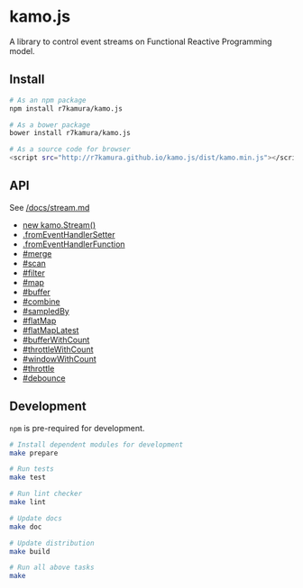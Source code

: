 # kamo.js
A library to control event streams on Functional Reactive Programming model.

## Install
```sh
# As an npm package
npm install r7kamura/kamo.js

# As a bower package
bower install r7kamura/kamo.js

# As a source code for browser
<script src="http://r7kamura.github.io/kamo.js/dist/kamo.min.js"></script>
```

## API
See [/docs/stream.md](https://github.com/r7kamura/kamo.js/blob/master/doc/stream.md#new-kamostream)

* [new kamo.Stream()](https://github.com/r7kamura/kamo.js/blob/master/doc/stream.md#new-kamostream)
* [.fromEventHandlerSetter](https://github.com/r7kamura/kamo.js/blob/master/doc/stream.md#fromeventhandlersetterobject-string---stream)
* [.fromEventHandlerFunction](https://github.com/r7kamura/kamo.js/blob/master/doc/stream.md#fromeventhandlerfunction-object-string-any---stream)
* [#merge](https://github.com/r7kamura/kamo.js/blob/master/doc/stream.md#mergestream---stream)
* [#scan](https://github.com/r7kamura/kamo.js/blob/master/doc/stream.md#scanany-function-any-any---any---stream)
* [#filter](https://github.com/r7kamura/kamo.js/blob/master/doc/stream.md#filterfunction-any---boolean---stream)
* [#map](https://github.com/r7kamura/kamo.js/blob/master/doc/stream.md#mapfunction-any---any---stream)
* [#buffer](https://github.com/r7kamura/kamo.js/blob/master/doc/stream.md#bufferstream---stream)
* [#combine](https://github.com/r7kamura/kamo.js/blob/master/doc/stream.md#combinestream-function-any-any---any---stream)
* [#sampledBy](https://github.com/r7kamura/kamo.js/blob/master/doc/stream.md#sampledbystream-function-any-any---any---stream)
* [#flatMap](https://github.com/r7kamura/kamo.js/blob/master/doc/stream.md#flatmapfunction-any---stream---stream)
* [#flatMapLatest](https://github.com/r7kamura/kamo.js/blob/master/doc/stream.md#flatmaplatestfunction-any---stream---stream)
* [#bufferWithCount](https://github.com/r7kamura/kamo.js/blob/master/doc/stream.md#bufferwithcountintger---stream)
* [#throttleWithCount](https://github.com/r7kamura/kamo.js/blob/master/doc/stream.md#throttlewithcountintger---stream)
* [#windowWithCount](https://github.com/r7kamura/kamo.js/blob/master/doc/stream.md#windowwithcountintger---stream)
* [#throttle](https://github.com/r7kamura/kamo.js/blob/master/doc/stream.md#throttleinteger---stream)
* [#debounce](https://github.com/r7kamura/kamo.js/blob/master/doc/stream.md#debounceinteger---stream)

## Development
`npm` is pre-required for development.

```sh
# Install dependent modules for development
make prepare

# Run tests
make test

# Run lint checker
make lint

# Update docs
make doc

# Update distribution
make build

# Run all above tasks
make
```
